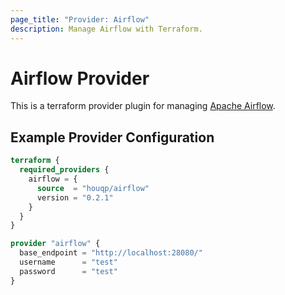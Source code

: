 ```yaml
---
page_title: "Provider: Airflow"
description: Manage Airflow with Terraform.
---
```


# Airflow Provider

This is a terraform provider plugin for managing [Apache Airflow](https://airflow.apache.org/).

## Example Provider Configuration

```terraform
terraform {
  required_providers {
    airflow = {
      source  = "houqp/airflow"
      version = "0.2.1"
    }
  }
}

provider "airflow" {
  base_endpoint = "http://localhost:28080/"
  username      = "test"
  password      = "test"
}
```